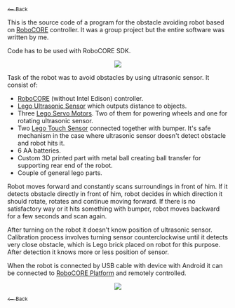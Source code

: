 <a href="https://loruro.github.io/"><sub>⟵ Back</sub></a>

This is the source code of a program for the obstacle avoiding robot based on [RoboCORE](https://robocore.io/) controller.
It was a group project but the entire software was written by me.

Code has to be used with RoboCORE SDK.

<div align="center"><a href="https://raw.githubusercontent.com/loruro/Obstacle_Avoiding_Robot---RoboCORE/master/img/robot.jpg" target="_blank"><img src="https://raw.githubusercontent.com/loruro/Obstacle_Avoiding_Robot---RoboCORE/master/img/robot.jpg"/></a></div>

Task of the robot was to avoid obstacles by using ultrasonic sensor.
It consist of:
* [RoboCORE](https://robocore.io/) (without Intel Edison) controller.
* [Lego Ultrasonic Sensor](http://shop.lego.com/en-PL/Ultrasonic-Sensor-9846) which outputs distance to objects.
* Three [Lego Servo Motors](http://shop.lego.com/en-PL/EV3-Large-Servo-Motor-45502). Two of them for powering wheels and one for rotating ultrasonic sensor.
* Two [Lego Touch Sensor](http://shop.lego.com/en-PL/Touch-Sensor-9843) connected together with bumper. It's safe mechanism in the case where ultrasonic sensor doesn't detect obstacle and robot hits it.
* 6 AA batteries.
* Custom 3D printed part with metal ball creating ball transfer for supporting rear end of the robot.
* Couple of general lego parts.

Robot moves forward and constantly scans surroundings in front of him. If it detects obstacle directly in front of him, robot decides in which direction it should rotate, rotates and continue moving forward.
If there is no satisfactory way or it hits something with bumper, robot moves backward for a few seconds and scan again.

After turning on the robot it doesn't know position of ultrasonic sensor. Calibration process involves turning sensor counterclockwise until it detects very close obstacle, which is Lego brick placed on robot for this purpose. After detection it knows more or less position of sensor.

When the robot is connected by USB cable with device with Android it can be connected to [RoboCORE Platform](https://wiki.robocore.io/cloud:start) and remotely controlled.

<div align="center"><a href="https://www.youtube.com/watch?v=U8Yx7cLgSN8" target="_blank"><img src="https://raw.githubusercontent.com/loruro/Obstacle_Avoiding_Robot---RoboCORE/master/img/robot_video_thumbnail.jpg"/></a></div>

<a href="https://loruro.github.io/"><sub>⟵ Back</sub></a>
